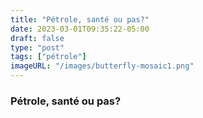 ```yaml
---
title: "Pétrole, santé ou pas?"
date: 2023-03-01T09:35:22-05:00
draft: false
type: "post"
tags: ["pétrole"]
imageURL: "/images/butterfly-mosaic1.png" 
---
```


### Pétrole, santé ou pas?

